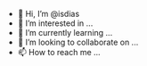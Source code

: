- 👋 Hi, I’m @isdias
- 👀 I’m interested in ...
- 🌱 I’m currently learning ...
- 💞️ I’m looking to collaborate on ...
- 📫 How to reach me ...

<!---
isdias/isdias is a ✨ special ✨ repository because its `README.md` (this file) appears on your GitHub profile.
You can click the Preview link to take a look at your changes.
--->
